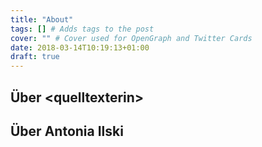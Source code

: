 ```yaml
---
title: "About"
tags: [] # Adds tags to the post
cover: "" # Cover used for OpenGraph and Twitter Cards
date: 2018-03-14T10:19:13+01:00
draft: true
---
```


## Über \<quelltexterin\>

## Über Antonia Ilski
